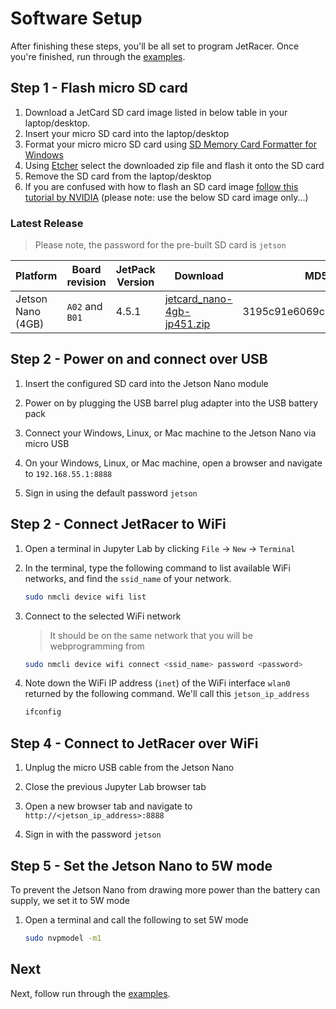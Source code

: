 # Software Setup


After finishing these steps, you'll be all set to program JetRacer.  Once you're finished, run through the [examples](examples.md).

## Step 1 - Flash micro SD card

1. Download a JetCard SD card image listed in below table in your laptop/desktop.
2. Insert your micro SD card into the laptop/desktop
3. Format your micro micro SD card using [SD Memory Card Formatter for Windows](https://www.sdcard.org/downloads/formatter/sd-memory-card-formatter-for-windows-download/)
4. Using [Etcher](https://www.balena.io/etcher/) select the downloaded zip file and flash it onto the SD card
5. Remove the SD card from the laptop/desktop
6. If you are confused with how to flash an SD card image [follow this tutorial by NVIDIA](https://www.sdcard.org/downloads/formatter/sd-memory-card-formatter-for-windows-download/) (please note: use the below SD card image only...)

### Latest Release 

> Please note, the password for the pre-built SD card is ``jetson``

| Platform | Board revision | JetPack Version | Download | MD5 Checksum |
| -------- | -------------- | --------------- | -------- |------------- |
| Jetson Nano (4GB) | `A02` and `B01` | 4.5.1 |  [jetcard_nano-4gb-jp451.zip](https://drive.google.com/file/d/1aPbzQ0_Uja0jVD48oZUAuYYAz10JgbZu/view?usp=sharing) | 3195c91e6069c0418ec3c9736d130d01 |

 


## Step 2 - Power on and connect over USB

1. Insert the configured SD card into the Jetson Nano module

2. Power on by plugging the USB barrel plug adapter into the USB battery pack
3. Connect your Windows, Linux, or Mac machine to the Jetson Nano via micro USB

4. On your Windows, Linux, or Mac machine, open a browser and navigate to ``192.168.55.1:8888``
5. Sign in using the default password ``jetson``

## Step 2 - Connect JetRacer to WiFi

1. Open a terminal in Jupyter Lab by clicking ``File`` -> ``New`` -> ``Terminal``

2. In the terminal, type the following command to list available WiFi networks, and find the ``ssid_name`` of your network.

    ```bash
    sudo nmcli device wifi list
    ```
3. Connect to  the selected WiFi network

    >  It should be on the same network that you will be webprogramming from

    ```bash
    sudo nmcli device wifi connect <ssid_name> password <password>
    ```
4. Note down the WiFi IP address (``inet``) of the WiFi interface ``wlan0`` returned by the following command.  We'll call this ``jetson_ip_address``
    
    ```bash
    ifconfig
    ```

## Step 4 - Connect to JetRacer over WiFi

1. Unplug the micro USB cable from the Jetson Nano

2. Close the previous Jupyter Lab browser tab
3. Open a new browser tab and navigate to ``http://<jetson_ip_address>:8888``
4. Sign in with the password ``jetson``
    

   
 
## Step 5 - Set the Jetson Nano to 5W mode

To prevent the Jetson Nano from drawing more power than the battery can supply, we set it to 5W mode

1. Open a terminal and call the following to set 5W mode

    ```bash
    sudo nvpmodel -m1
    ```
    
## Next

Next, follow run through the [examples](examples.md).
